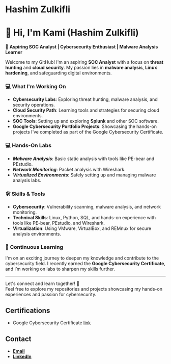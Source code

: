 # Hashim Zulkifli

# 👋 Hi, I'm Kami (Hashim Zulkifli)  
🎯 **Aspiring SOC Analyst | Cybersecurity Enthusiast | Malware Analysis Learner**  

Welcome to my GitHub! I'm an aspiring **SOC Analyst** with a focus on **threat hunting** and **cloud security**. My passion lies in **malware analysis**, **Linux hardening**, and safeguarding digital environments.  

### 💻 **What I'm Working On**  
- **Cybersecurity Labs**: Exploring threat hunting, malware analysis, and security operations.  
- **Cloud Security Path**: Learning tools and strategies for securing cloud environments.  
- **SOC Tools**: Setting up and exploring **Splunk** and other SOC software.  
- **Google Cybersecurity Portfolio Projects**: Showcasing the hands-on projects I’ve completed as part of the Google Cybersecurity Certificate.

### 💻 Hands-On Labs
- ***Malware Analysis***: Basic static analysis with tools like PE-bear and PEstudio.
- ***Network Monitoring***: Packet analysis with Wireshark.
- ***Virtualized Environments***: Safely setting up and managing malware analysis labs.

### 🛠 **Skills & Tools**  
- **Cybersecurity**: Vulnerability scanning, malware analysis, and network monitoring.  
- **Technical Skills**: Linux, Python, SQL, and hands-on experience with tools like PE-bear, PEstudio, and Wireshark.  
- **Virtualization**: Using VMware, VirtualBox, and REMnux for secure analysis environments.  

### 📖 **Continuous Learning**  
I'm on an exciting journey to deepen my knowledge and contribute to the cybersecurity field. I recently earned the **Google Cybersecurity Certificate**, and I’m working on labs to sharpen my skills further.  

---

Let's connect and learn together! 🚀  
Feel free to explore my repositories and projects showcasing my hands-on experiences and passion for cybersecurity.  


## Certifications
- Google Cybersecurity Certificate [link](https://coursera.org/share/c54a640b6cb6f38d61a229826c7821f3)


## Contact
- [**Email**](hashimzulkifli@gmail.com)
- [**LinkedIn**](https://www.linkedin.com/in/hashim-zulkifli/)
